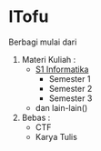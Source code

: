 # ITofu
Berbagi mulai dari 
1. Materi Kuliah :
    * [S1 Informatika]()
        + Semester 1
        + Semester 2
        + Semester 3
    * dan lain-lain()
2. Bebas :
    + CTF
    + Karya Tulis
  
